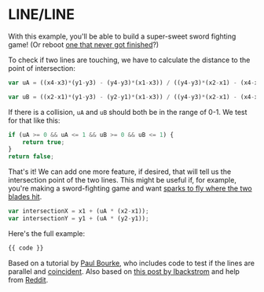 # LINE/LINE
With this example, you'll be able to build a super-sweet sword fighting game! (Or reboot [one that never got finished](http://www.polygon.com/2014/9/19/6477103/neal-stephensons-kickstarter-clang-cancel)?)

To check if two lines are touching, we have to calculate the distance to the point of intersection:

```javascript
var uA = ((x4-x3)*(y1-y3) - (y4-y3)*(x1-x3)) / ((y4-y3)*(x2-x1) - (x4-x3)*(y2-y1));

var uB = ((x2-x1)*(y1-y3) - (y2-y1)*(x1-x3)) / ((y4-y3)*(x2-x1) - (x4-x3)*(y2-y1));
```

If there is a collision, `uA` and `uB` should both be in the range of 0-1. We test for that like this:

```javascript
if (uA >= 0 && uA <= 1 && uB >= 0 && uB <= 1) {
    return true;
}
return false;
```

That's it! We can add one more feature, if desired, that will tell us the intersection point of the two lines. This might be useful if, for example, you're making a sword-fighting game and want [sparks to fly where the two blades hit](http://tvtropes.org/pmwiki/pmwiki.php/Main/SwordSparks).

```javascript
var intersectionX = x1 + (uA * (x2-x1));
var intersectionY = y1 + (uA * (y2-y1));
```

Here's the full example:

```javascript
{{ code }}
```

Based on a tutorial by [Paul Bourke](http://paulbourke.net/geometry/pointlineplane), who includes code to test if the lines are parallel and [coincident](http://mathworld.wolfram.com/CoincidentLines.html). Also based on [this post by Ibackstrom](http://community.topcoder.com/tc?module=Static&d1=tutorials&d2=geometry2) and help from [Reddit](http://www.reddit.com/r/math/comments/36dt75/what_does_this_equation_solve_for/crd5mcc).
